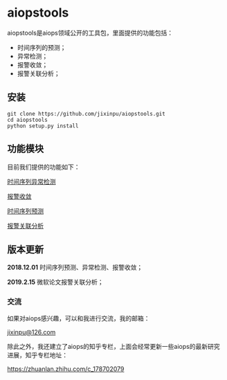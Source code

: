 # aiopstools
aiopstools是aiops领域公开的工具包，里面提供的功能包括：
- 时间序列的预测；
- 异常检测；
- 报警收敛；
- 报警关联分析；

## 安装

```
git clone https://github.com/jixinpu/aiopstools.git
cd aiopstools
python setup.py install
```

## 功能模块

目前我们提供的功能如下：

[时间序列异常检测](https://github.com/jixinpu/aiopstools/tree/master/docs/anomal_detection_test.md)

[报警收敛](https://github.com/jixinpu/aiopstools/tree/master/docs/alarm_convergence_test.md)

[时间序列预测](https://github.com/jixinpu/aiopstools/tree/master/docs/timeseries_predict_test.md)

[报警关联分析](https://github.com/jixinpu/aiopstools/tree/master/docs/alarm_association_test.md)

## 版本更新

**2018.12.01** 时间序列预测、异常检测、报警收敛；

**2019.2.15** 微软论文报警关联分析； 

### 交流
如果对aiops感兴趣，可以和我进行交流，我的邮箱：

jixinpu@126.com

除此之外，我还建立了aiops的知乎专栏，上面会经常更新一些aiops的最新研究进展，知乎专栏地址：

https://zhuanlan.zhihu.com/c_178702079


